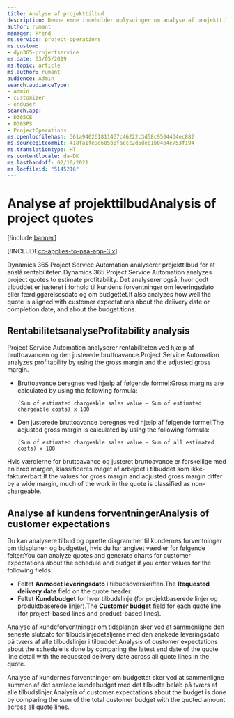 ```yaml
---
title: Analyse af projekttilbud
description: Denne emne indeholder oplysninger om analyse af projekttilbud.
author: rumant
manager: kfend
ms.service: project-operations
ms.custom:
- dyn365-projectservice
ms.date: 03/05/2019
ms.topic: article
ms.author: rumant
audience: Admin
search.audienceType:
- admin
- customizer
- enduser
search.app:
- D365CE
- D365PS
- ProjectOperations
ms.openlocfilehash: 361a940261811467c46222c3d58c9504434ec882
ms.sourcegitcommit: 418fa1fe9d605b8faccc2d5dee1b04b4e753f194
ms.translationtype: HT
ms.contentlocale: da-DK
ms.lasthandoff: 02/10/2021
ms.locfileid: "5145216"
---
```

# <a name="analysis-of-project-quotes"></a><span data-ttu-id="10d03-103">Analyse af projekttilbud</span><span class="sxs-lookup"><span data-stu-id="10d03-103">Analysis of project quotes</span></span>

[!include [banner](../includes/psa-now-project-operations.md)]

[!INCLUDE[cc-applies-to-psa-app-3.x](../includes/cc-applies-to-psa-app-3x.md)]

<span data-ttu-id="10d03-104">Dynamics 365 Project Service Automation analyserer projekttilbud for at anslå rentabiliteten.</span><span class="sxs-lookup"><span data-stu-id="10d03-104">Dynamics 365 Project Service Automation analyzes project quotes to estimate profitability.</span></span> <span data-ttu-id="10d03-105">Det analyserer også, hvor godt tilbuddet er justeret i forhold til kundens forventninger om leveringsdato eller færdiggørelsesdato og om budgettet.</span><span class="sxs-lookup"><span data-stu-id="10d03-105">It also analyzes how well the quote is aligned with customer expectations about the delivery date or completion date, and about the budget.tions.</span></span>

## <a name="profitability-analysis"></a><span data-ttu-id="10d03-106">Rentabilitetsanalyse</span><span class="sxs-lookup"><span data-stu-id="10d03-106">Profitability analysis</span></span>

<span data-ttu-id="10d03-107">Project Service Automation analyserer rentabiliteten ved hjælp af bruttoavancen og den justerede bruttoavance.</span><span class="sxs-lookup"><span data-stu-id="10d03-107">Project Service Automation analyzes profitability by using the gross margin and the adjusted gross margin.</span></span>

- <span data-ttu-id="10d03-108">Bruttoavance beregnes ved hjælp af følgende formel:</span><span class="sxs-lookup"><span data-stu-id="10d03-108">Gross margins are calculated by using the following formula:</span></span>

  `
    (Sum of estimated chargeable sales value – Sum of estimated chargeable costs) x 100
  `
- <span data-ttu-id="10d03-109">Den justerede bruttoavance beregnes ved hjælp af følgende formel:</span><span class="sxs-lookup"><span data-stu-id="10d03-109">The adjusted gross margin is calculated by using the following formula:</span></span>

  `
    (Sum of estimated chargeable sales value – Sum of all estimated costs) x 100
  `

<span data-ttu-id="10d03-110">Hvis værdierne for bruttoavance og justeret bruttoavance er forskellige med en bred margen, klassificeres meget af arbejdet i tilbuddet som ikke-fakturerbart.</span><span class="sxs-lookup"><span data-stu-id="10d03-110">If the values for gross margin and adjusted gross margin differ by a wide margin, much of the work in the quote is classified as non-chargeable.</span></span>

## <a name="analysis-of-customer-expectations"></a><span data-ttu-id="10d03-111">Analyse af kundens forventninger</span><span class="sxs-lookup"><span data-stu-id="10d03-111">Analysis of customer expectations</span></span>

<span data-ttu-id="10d03-112">Du kan analysere tilbud og oprette diagrammer til kundernes forventninger om tidsplanen og budgettet, hvis du har angivet værdier for følgende felter:</span><span class="sxs-lookup"><span data-stu-id="10d03-112">You can analyze quotes and generate charts for customer expectations about the schedule and budget if you enter values for the following fields:</span></span>

- <span data-ttu-id="10d03-113">Feltet **Anmodet leveringsdato** i tilbudsoverskriften.</span><span class="sxs-lookup"><span data-stu-id="10d03-113">The **Requested delivery date** field on the quote header.</span></span>
- <span data-ttu-id="10d03-114">Feltet **Kundebudget** for hver tilbudslinje (for projektbaserede linjer og produktbaserede linjer).</span><span class="sxs-lookup"><span data-stu-id="10d03-114">The **Customer budget** field for each quote line (for project-based lines and product-based lines).</span></span>

<span data-ttu-id="10d03-115">Analyse af kundeforventninger om tidsplanen sker ved at sammenligne den seneste slutdato for tilbudslinjedetaljerne med den ønskede leveringsdato på tværs af alle tilbudslinjer i tilbuddet.</span><span class="sxs-lookup"><span data-stu-id="10d03-115">Analysis of customer expectations about the schedule is done by comparing the latest end date of the quote line detail with the requested delivery date across all quote lines in the quote.</span></span>

<span data-ttu-id="10d03-116">Analyse af kundernes forventninger om budgettet sker ved at sammenligne summen af det samlede kundebudget med det tilbudte beløb på tværs af alle tilbudslinjer.</span><span class="sxs-lookup"><span data-stu-id="10d03-116">Analysis of customer expectations about the budget is done by comparing the sum of the total customer budget with the quoted amount across all quote lines.</span></span>
